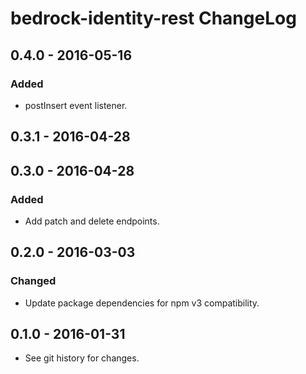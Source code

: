 # bedrock-identity-rest ChangeLog

## 0.4.0 - 2016-05-16

### Added
- postInsert event listener.

## 0.3.1 - 2016-04-28

## 0.3.0 - 2016-04-28

### Added
- Add patch and delete endpoints.

## 0.2.0 - 2016-03-03

### Changed
- Update package dependencies for npm v3 compatibility.

## 0.1.0 - 2016-01-31

- See git history for changes.
